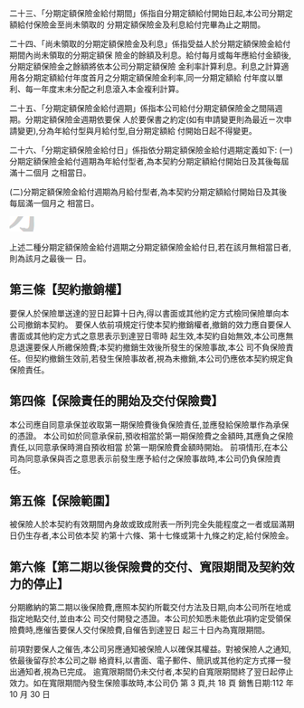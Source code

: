 二十三、「分期定額保險金給付期間」係指自分期定額給付開始日起,本公司分期定額給付保險金至尚未領取的 分期定額保險金及利息給付完畢為止之期間。

二十四、「尚未領取的分期定額保險金及利息」係指受益人於分期定額保險金給付期間內尚未領取的分期定額保 險金的餘額及利息。給付每月或每年應給付金額後,分期定額保險金之餘額將依本公司分期定額保險 金利率計算利息。利息之計算適用各分期定額給付年度首月之分期定額保險金利率,同一分期定額給 付年度以單利、每一年度末未分配之利息滾入本金複利計算。

二十五、「分期定額保險金給付週期」係指本公司給付分期定額保險金之間隔週期。分期定額保險金週期依要保 人於要保書之約定(如有申請變更則為最近ㄧ次申請變更),分為年給付型與月給付型,自分期定額給 付開始日起不得變更。

二十六、「分期定額保險金給付日」係指依分期定額保險金給付週期定義如下:
(一)分期定額保險金給付週期為年給付型者,為本契約分期定額給付開始日及其後每屆滿十二個月 之相當日。

(二)分期定額保險金給付週期為月給付型者,為本契約分期定額給付開始日及其後每屆滿一個月之 相當日。

![0_image_0.png](0_image_0.png)

上述二種分期定額保險金給付週期之分期定額保險金給付日,若在該月無相當日者,則為該月之最後一 日。

## 第三條【契約撤銷權】

要保人於保險單送達的翌日起算十日內,得以書面或其他約定方式檢同保險單向本公司撤銷本契約。 要保人依前項規定行使本契約撤銷權者,撤銷的效力應自要保人書面或其他約定方式之意思表示到達翌日零時 起生效,本契約自始無效,本公司應無息退還要保人所繳保險費;本契約撤銷生效後所發生的保險事故,本公 司不負保險責任。但契約撤銷生效前,若發生保險事故者,視為未撤銷,本公司仍應依本契約規定負保險責任。

## 第四條【保險責任的開始及交付保險費】

本公司應自同意承保並收取第一期保險費後負保險責任,並應發給保險單作為承保的憑證。 本公司如於同意承保前,預收相當於第一期保險費之金額時,其應負之保險責任,以同意承保時溯自預收相當 於第一期保險費金額時開始。 前項情形,在本公司為同意承保與否之意思表示前發生應予給付之保險事故時,本公司仍負保險責任。

## 第五條【保險範圍】

被保險人於本契約有效期間內身故或致成附表一所列完全失能程度之一者或屆滿期日仍生存者,本公司依本契 約第十六條、第十七條或第十九條之約定,給付保險金。

## 第六條【第二期以後保險費的交付、寬限期間及契約效力的停止】

分期繳納的第二期以後保險費,應照本契約所載交付方法及日期,向本公司所在地或指定地點交付,並由本公 司交付開發之憑證。本公司於知悉未能依此項約定受領保險費時,應催告要保人交付保險費,自催告到達翌日 起三十日內為寬限期間。

前項對要保人之催告,本公司另應通知被保險人以確保其權益。對被保險人之通知,依最後留存於本公司之聯 絡資料,以書面、電子郵件、簡訊或其他約定方式擇一發出通知者,視為已完成。 逾寬限期間仍未交付者,本契約自寬限期間終了翌日起停止效力。如在寬限期間內發生保險事故時,本公司仍 第 3 頁,共 18 頁 銷售日期:112 年 10 月 30 日